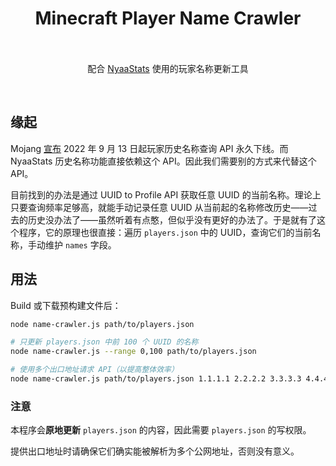 <div align=center>
  <h1>Minecraft Player Name Crawler<br>&ZeroWidthSpace;</h1>
  <p>配合 <a href=https://github.com/NyaaCat/NyaaStats>NyaaStats</a> 使用的玩家名称更新工具</p>
</div>

&ZeroWidthSpace;

## 缘起

Mojang [宣布](https://help.minecraft.net/hc/en-us/articles/8969841895693-Username-History-API-Removal-FAQ-) 2022 年 9 月 13 日起玩家历史名称查询 API 永久下线。而 NyaaStats 历史名称功能直接依赖这个 API。因此我们需要别的方式来代替这个 API。

目前找到的办法是通过 UUID to Profile API 获取任意 UUID 的当前名称。理论上只要查询频率足够高，就能手动记录任意 UUID 从当前起的名称修改历史——过去的历史没办法了——虽然听着有点憨，但似乎没有更好的办法了。于是就有了这个程序，它的原理也很直接：遍历 `players.json` 中的 UUID，查询它们的当前名称，手动维护 `names` 字段。

## 用法

Build 或下载预构建文件后：

```sh
node name-crawler.js path/to/players.json

# 只更新 players.json 中前 100 个 UUID 的名称
node name-crawler.js --range 0,100 path/to/players.json

# 使用多个出口地址请求 API（以提高整体效率）
node name-crawler.js path/to/players.json 1.1.1.1 2.2.2.2 3.3.3.3 4.4.4.4
```

### 注意

本程序会**原地更新** `players.json` 的内容，因此需要 `players.json` 的写权限。

提供出口地址时请确保它们确实能被解析为多个公网地址，否则没有意义。
